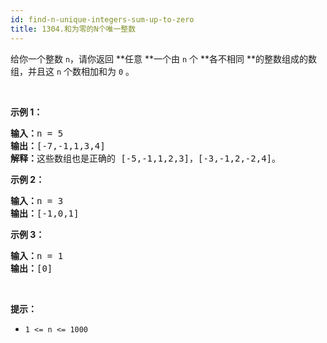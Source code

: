 ```yaml
---
id: find-n-unique-integers-sum-up-to-zero
title: 1304.和为零的N个唯一整数
---
```

给你一个整数 <code>n</code>，请你返回 **任意 **一个由 <code>n</code> 个 **各不相同 **的整数组成的数组，并且这 <code>n</code> 个数相加和为 <code>0</code> 。

 

**示例 1：**


<pre><strong>输入：</strong>n = 5<br/><strong>输出：</strong>[-7,-1,1,3,4]<br/><strong>解释：</strong>这些数组也是正确的 [-5,-1,1,2,3]，[-3,-1,2,-2,4]。<br/></pre>

**示例 2：**


<pre><strong>输入：</strong>n = 3<br/><strong>输出：</strong>[-1,0,1]<br/></pre>

**示例 3：**


<pre><strong>输入：</strong>n = 1<br/><strong>输出：</strong>[0]<br/></pre>

 

**提示：**


- <code>1 &lt;= n &lt;= 1000</code>
